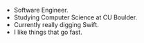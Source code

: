 - Software Engineer.
- Studying Computer Science at CU Boulder.
- Currently really digging Swift. 
- I like things that go fast.

